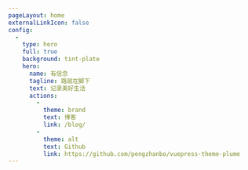 ```yaml
---
pageLayout: home
externalLinkIcon: false
config:
  -
    type: hero
    full: true
    background: tint-plate
    hero:
      name: 有信念
      tagline: 路就在脚下
      text: 记录美好生活
      actions:
        -
          theme: brand
          text: 博客
          link: /blog/
        -
          theme: alt
          text: Github
          link: https://github.com/pengzhanbo/vuepress-theme-plume
---
```

